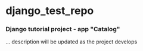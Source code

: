 # django_test_repo

### Django tutorial project - app "Catalog"
... description will be updated as the project develops